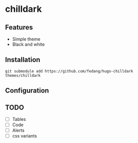 # chilldark

## Features

* Simple theme
* Black and white

## Installation

```
git submodule add https://github.com/fedang/hugo-chilldark themes/chilldark
```

## Configuration

## TODO
- [ ] Tables
- [ ] Code
- [ ] Alerts
- [ ] css variants
